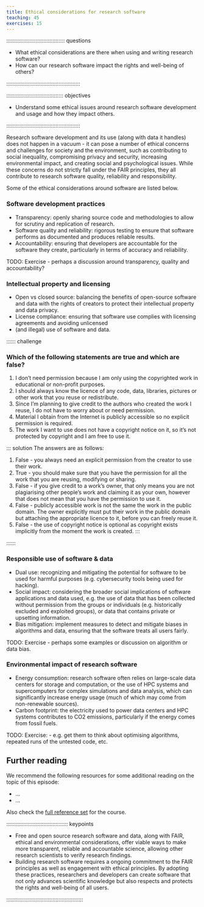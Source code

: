 ```yaml
---
title: Ethical considerations for research software
teaching: 45
exercises: 15
---
```


:::::::::::::::::::::::::::::::::::::: questions

- What ethical considerations are there when using and writing research software?
- How can our research software impact the rights and well-being of others?

::::::::::::::::::::::::::::::::::::::::::::::::

::::::::::::::::::::::::::::::::::::: objectives

- Understand some ethical issues around research software development and usage and how they impact others.

::::::::::::::::::::::::::::::::::::::::::::::::


Research software development and its use (along with data it handles) does not happen in a vacuum - 
it can pose a number of ethical concerns and challenges for society and the environment, such as contributing to 
social inequality, compromising privacy and security, increasing environmental impact, and creating social and 
psychological issues. 
While these concerns do not strictly fall under
the FAIR principles, they all contribute to research software quality, reliability and responsibility.

Some of the ethical considerations around software are listed below.

### Software development practices

- Transparency: openly sharing source code and methodologies to allow for scrutiny and replication of research.
- Software quality and reliability: rigorous testing to ensure that software performs as documented and
  produces reliable results.
- Accountability: ensuring that developers are accountable for the software they create, particularly in terms of
  accuracy and reliability.

TODO: Exercise - perhaps a discussion around transparency, quality and accountability?


### Intellectual property and licensing

- Open vs closed source: balancing the benefits of open-source software and data with the rights of creators
  to protect their intellectual property and data privacy.
- License compliance: ensuring that software use complies with licensing agreements and avoiding unlicensed
- (and illegal) use of software and data.

:::::: challenge

### Which of the following statements are true and which are false?

1. I don’t need permission because I am only using the copyrighted work in educational or non-profit purposes.
2. I should always know the licence of any code, data, libraries, pictures or other work that you reuse or redistribute.
3. Since I’m planning to give credit to the authors who created the work I reuse, I do not have to worry about or need
   permission.
4. Material I obtain from the Internet is publicly accessible so no explicit permission is required.
5. The work I want to use does not have a copyright notice on it, so it’s not protected by copyright and I am free to
   use it.

::: solution
The answers are as follows:

1. False - you always need an explicit permission from the creator to use their work.
2. True - you should make sure that you have the permission for all the work that you are reusing, modifying or sharing.
3. False - if you give credit to a work’s owner, that only means you are not plagiarising other people’s work and 
claiming it as your own, however that does not mean that you have the permission to use it.
4. False - publicly accessible work is not the same the work in the public domain. The owner explicitly must put their 
work in the public domain but attaching the appropriate licence to it, before you can freely reuse it.
5. False - the use of copyright notice is optional as copyright exists implicitly from the moment the work is created.
   :::

::::::


### Responsible use of software & data

- Dual use: recognizing and mitigating the potential for software to be used for harmful purposes
  (e.g. cybersecurity tools being used for hacking).
- Social impact: considering the broader social implications of software applications and data used,
  e.g. the use of data that has been collected without permission from the groups or individuals
  (e.g. historically excluded and exploited groups), or data that contains private or upsetting information.
- Bias mitigation: implement measures to detect and mitigate biases in algorithms and data,
  ensuring that the software treats all users fairly.

TODO: Exercise - perhaps some examples or discussion on algorithm or data bias.


### Environmental impact of research software

- Energy consumption: research software often relies on large-scale data centers for storage and computation,
  or the use of HPC systems and supercomputers for complex simulations and data analysis, which can significantly
  increase energy usage (much of which may come from non-renewable sources).
- Carbon footprint: the electricity used to power data centers and HPC systems contributes to CO2 emissions,
  particularly if the energy comes from fossil fuels.

TODO: Exercise: - e.g. get them to think about optimising algorithms, repeated runs of the untested code, etc.

## Further reading

We recommend the following resources for some additional reading on the topic of this episode:

- ...
- ...

Also check the [full reference set](learners/reference.md#litref) for the course.


:::::::::::::::::::::::::::::::::::::::: keypoints

- Free and open source research software and data, along with FAIR, ethical and environmental considerations, 
offer viable ways to make more transparent, reliable and accountable science, allowing other research scientists to 
verify research findings.
- Building research software requires a ongoing commitment to the FAIR principles as well as engagement with
  ethical principles. By adopting these practices, researchers and developers can create software that not only advances
  scientific knowledge but also respects and protects the rights and well-being of all users.

::::::::::::::::::::::::::::::::::::::::::::::::::

